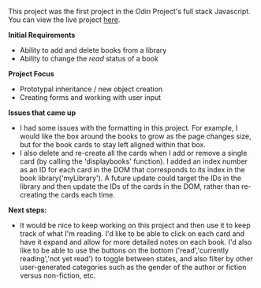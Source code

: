 This project was the first project in the Odin Project's full stack Javascript. You can view the live project [here](https://xewar.github.io/library/).

**Initial Requirements**
+ Ability to add and delete books from a library
+ Ability to change the *read* status of a book

**Project Focus**
+ Prototypal inheritance / new object creation
+ Creating forms and working with user input

**Issues that came up**
+ I had some issues with the formatting in this project. For example, I would like the box around the books to grow as the page changes size, but for the book cards to stay left aligned within that box.
+ I also delete and re-create all the cards when I add or remove a single card (by calling the 'displaybooks' function). I added an index number as an ID for each card in the DOM that corresponds to its index in the book library('myLibrary'). A future update could target the IDs in the library and then update the IDs of the cards in the DOM, rather than re-creating the cards each time. 

**Next steps:**
+ It would be nice to keep working on this project and then use it to keep track of what I'm reading. I'd like to be able to click on each card and have it expand and allow for more detailed notes on each book. I'd also like to be able to use the buttons on the bottom ('read','currently reading','not yet read') to toggle between states, and also filter by other user-generated categories such as the gender of the author or fiction versus non-fiction, etc. 

